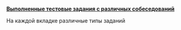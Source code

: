 **[Выполненные тестовые задания с различных собеседований](https://docs.google.com/spreadsheets/d/13SVT9VDrVNJ8EGsH5hmPh9l-XGiv6guVHD1rRU7h_WU/edit?gid=373590430#gid=373590430)**   

На каждой вкладке различные типы заданий


